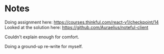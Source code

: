 # Notes

Doing assignment here: https://courses.thinkful.com/react-v1/checkpoint/14
Looked at the solution here: https://github.com/Auraelius/noteful-client

Couldn't explain enough for comfort.

Doing a ground-up re-write for myself.